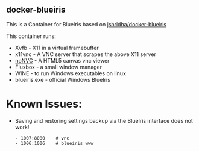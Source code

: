 ## docker-blueiris

This is a Container for BlueIris based on [jshridha/docker-blueiris](https://github.com/jshridha/docker-blueiris)

This container runs:

* Xvfb - X11 in a virtual framebuffer
* x11vnc - A VNC server that scrapes the above X11 server
* [noNVC](https://kanaka.github.io/noVNC/) - A HTML5 canvas vnc viewer
* Fluxbox - a small window manager
* WINE - to run Windows executables on linux
* blueiris.exe - official Windows BlueIris

# Known Issues:

* Saving and restoring settings backup via the BlueIris interface does not work!

      - 1007:8080    # vnc
      - 1006:1006    # blueiris www
